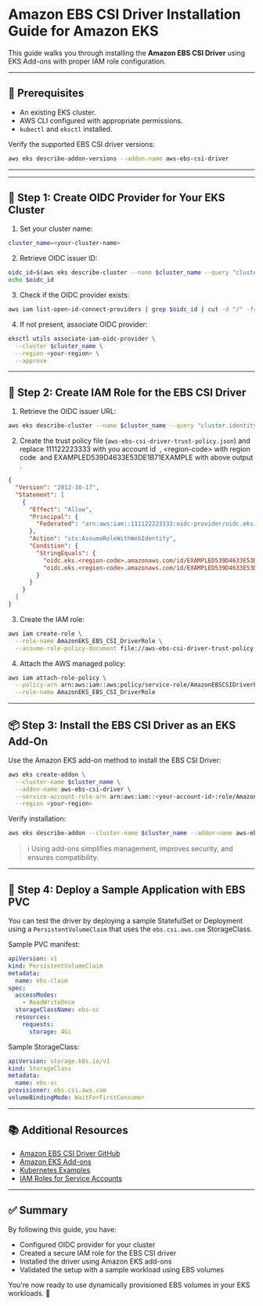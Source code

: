 # Amazon EBS CSI Driver Installation Guide for Amazon EKS

This guide walks you through installing the **Amazon EBS CSI Driver** using EKS Add-ons with proper IAM role configuration.

---

## 🚀 Prerequisites

* An existing EKS cluster.
* AWS CLI configured with appropriate permissions.
* `kubectl` and `eksctl` installed.

Verify the supported EBS CSI driver versions:

```bash
aws eks describe-addon-versions --addon-name aws-ebs-csi-driver
```

---

---

## 🔐 Step 1: Create OIDC Provider for Your EKS Cluster

1. Set your cluster name:

```bash
cluster_name=<your-cluster-name>
```

2. Retrieve OIDC issuer ID:

```bash
oidc_id=$(aws eks describe-cluster --name $cluster_name --query "cluster.identity.oidc.issuer" --output text | cut -d '/' -f 5)
echo $oidc_id
```

3. Check if the OIDC provider exists:

```bash
aws iam list-open-id-connect-providers | grep $oidc_id | cut -d "/" -f4
```

4. If not present, associate OIDC provider:

```bash
eksctl utils associate-iam-oidc-provider \
  --cluster $cluster_name \
  --region <your-region> \
  --approve
```

---

## 🧾 Step 2: Create IAM Role for the EBS CSI Driver

1. Retrieve the OIDC issuer URL:

```bash
aws eks describe-cluster --name $cluster_name --query "cluster.identity.oidc.issuer" --output text
```

2. Create the trust policy file (`aws-ebs-csi-driver-trust-policy.json`) and replace 111122223333 with you account id  , \<region-code> with region code  and EXAMPLED539D4633E53DE1B71EXAMPLE with above output .

```json
{
  "Version": "2012-10-17",
  "Statement": [
    {
      "Effect": "Allow",
      "Principal": {
        "Federated": "arn:aws:iam::111122223333:oidc-provider/oidc.eks.<region-code>.amazonaws.com/id/EXAMPLED539D4633E53DE1B71EXAMPLE"
      },
      "Action": "sts:AssumeRoleWithWebIdentity",
      "Condition": {
        "StringEquals": {
          "oidc.eks.<region-code>.amazonaws.com/id/EXAMPLED539D4633E53DE1B71EXAMPLE:aud": "sts.amazonaws.com",
          "oidc.eks.<region-code>.amazonaws.com/id/EXAMPLED539D4633E53DE1B71EXAMPLE:sub": "system:serviceaccount:kube-system:ebs-csi-controller-sa"
        }
      }
    }
  ]
}
```

3. Create the IAM role:

```bash
aws iam create-role \
  --role-name AmazonEKS_EBS_CSI_DriverRole \
  --assume-role-policy-document file://aws-ebs-csi-driver-trust-policy.json
```

4. Attach the AWS managed policy:

```bash
aws iam attach-role-policy \
  --policy-arn arn:aws:iam::aws:policy/service-role/AmazonEBSCSIDriverPolicy \
  --role-name AmazonEKS_EBS_CSI_DriverRole
```

---

## 📦 Step 3: Install the EBS CSI Driver as an EKS Add-On

Use the Amazon EKS add-on method to install the EBS CSI Driver:

```bash
aws eks create-addon \
  --cluster-name $cluster_name \
  --addon-name aws-ebs-csi-driver \
  --service-account-role-arn arn:aws:iam::<your-account-id>:role/AmazonEKS_EBS_CSI_DriverRole \
  --region <your-region>
```

Verify installation:

```bash
aws eks describe-addon --cluster-name $cluster_name --addon-name aws-ebs-csi-driver --region <your-region>
```

> ℹ️ Using add-ons simplifies management, improves security, and ensures compatibility.

---

## 🧪 Step 4: Deploy a Sample Application with EBS PVC

You can test the driver by deploying a sample StatefulSet or Deployment using a `PersistentVolumeClaim` that uses the `ebs.csi.aws.com` StorageClass.

Sample PVC manifest:

```yaml
apiVersion: v1
kind: PersistentVolumeClaim
metadata:
  name: ebs-claim
spec:
  accessModes:
    - ReadWriteOnce
  storageClassName: ebs-sc
  resources:
    requests:
      storage: 4Gi
```

Sample StorageClass:

```yaml
apiVersion: storage.k8s.io/v1
kind: StorageClass
metadata:
  name: ebs-sc
provisioner: ebs.csi.aws.com
volumeBindingMode: WaitForFirstConsumer
```

---

## 📚 Additional Resources

* [Amazon EBS CSI Driver GitHub](https://github.com/kubernetes-sigs/aws-ebs-csi-driver)
* [Amazon EKS Add-ons](https://docs.aws.amazon.com/eks/latest/userguide/eks-add-ons.html)
* [Kubernetes Examples](https://github.com/kubernetes/examples)
* [IAM Roles for Service Accounts](https://docs.aws.amazon.com/eks/latest/userguide/iam-roles-for-service-accounts.html)

---

## ✅ Summary

By following this guide, you have:

* Configured OIDC provider for your cluster
* Created a secure IAM role for the EBS CSI driver
* Installed the driver using Amazon EKS add-ons
* Validated the setup with a sample workload using EBS volumes

You're now ready to use dynamically provisioned EBS volumes in your EKS workloads. 🎉

